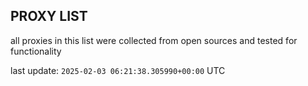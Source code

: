 ## PROXY LIST

all proxies in this list were collected from open sources and tested for functionality

last update: `2025-02-03 06:21:38.305990+00:00` UTC
